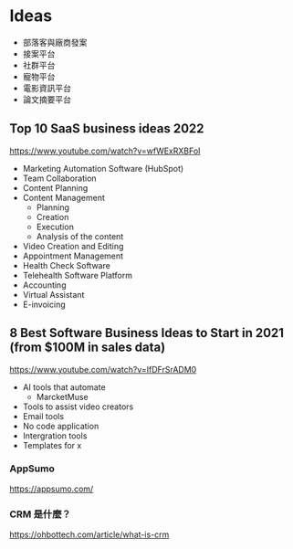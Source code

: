 # Ideas

- 部落客與廠商發案
- 接案平台
- 社群平台
- 寵物平台
- 電影資訊平台
- 論文摘要平台

## Top 10 SaaS business ideas 2022

https://www.youtube.com/watch?v=wfWExRXBFoI

- Marketing Automation Software (HubSpot)
- Team Collaboration
- Content Planning
- Content Management
  - Planning
  - Creation
  - Execution
  - Analysis of the content
- Video Creation and Editing
- Appointment Management
- Health Check Software
- Telehealth Software Platform
- Accounting
- Virtual Assistant
- E-invoicing

## 8 Best Software Business Ideas to Start in 2021 (from $100M in sales data)

https://www.youtube.com/watch?v=IfDFrSrADM0

- AI tools that automate
  - MarcketMuse
- Tools to assist video creators
- Email tools
- No code application
- Intergration tools
- Templates for x

### AppSumo

https://appsumo.com/

### CRM 是什麼？

https://ohbottech.com/article/what-is-crm
